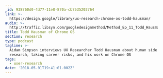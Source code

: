 ```yaml
---
_id: 938760d0-4d77-11e8-870a-cb7535202764
link: >-
  https://design.google/library/ux-research-chrome-os-todd-hausman/
audio: >-
  http://traffic.libsyn.com/googledesignmethod/Method_Ep_11_Todd_Hausman_.mp3?dest-id=547072
title: Todd Hausman of Chrome OS
section: research
type: podcast
tagline: >-
  Aidan Simpson interviews UX Researcher Todd Hausman about human side of
  research, taking career risks, and his work on Chrome OS
tags:
  - user-research
date: '2018-05-01T19:41:01.002Z'
---
```

